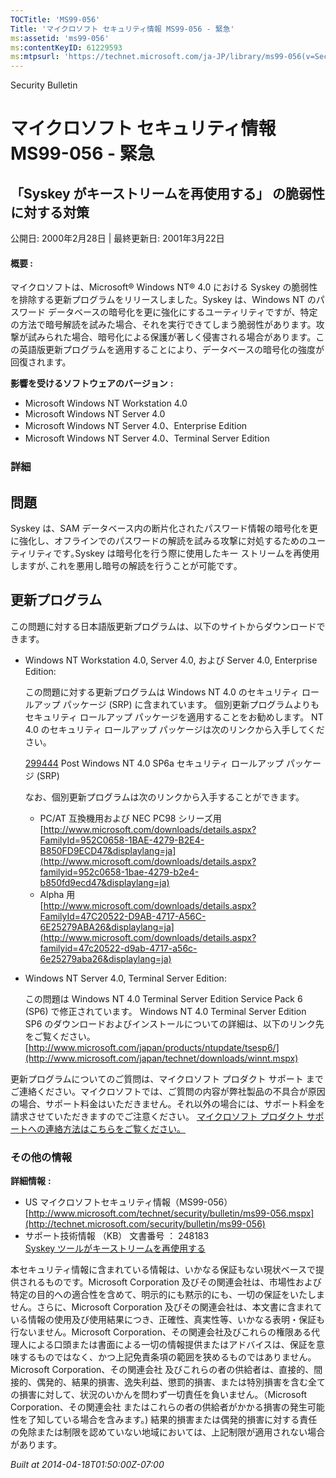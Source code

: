 ```yaml
---
TOCTitle: 'MS99-056'
Title: 'マイクロソフト セキュリティ情報 MS99-056 - 緊急'
ms:assetid: 'ms99-056'
ms:contentKeyID: 61229593
ms:mtpsurl: 'https://technet.microsoft.com/ja-JP/library/ms99-056(v=Security.10)'
---
```


Security Bulletin

マイクロソフト セキュリティ情報 MS99-056 - 緊急
===============================================

「Syskey がキーストリームを再使用する」 の脆弱性に対する対策
------------------------------------------------------------

公開日: 2000年2月28日 | 最終更新日: 2001年3月22日

#### 概要 :

マイクロソフトは、Microsoft® Windows NT® 4.0 における Syskey の脆弱性を排除する更新プログラムをリリースしました。Syskey は、Windows NT のパスワード データベースの暗号化を更に強化にするユーティリティですが、特定の方法で暗号解読を試みた場合、それを実行できてしまう脆弱性があります。攻撃が試みられた場合、暗号化による保護が著しく侵害される場合があります。この英語版更新プログラムを適用することにより、データベースの暗号化の強度が回復されます。

**影響を受けるソフトウェアのバージョン** **:**

-   Microsoft Windows NT Workstation 4.0
-   Microsoft Windows NT Server 4.0
-   Microsoft Windows NT Server 4.0、Enterprise Edition
-   Microsoft Windows NT Server 4.0、Terminal Server Edition

### 詳細

問題
----

<span></span>
Syskey は、SAM データベース内の断片化されたパスワード情報の暗号化を更に強化し、オフラインでのパスワードの解読を試みる攻撃に対処するためのユーティリティです｡Syskey は暗号化を行う際に使用したキー ストリームを再使用しますが､これを悪用し暗号の解読を行うことが可能です｡

更新プログラム
--------------

<span></span>
この問題に対する日本語版更新プログラムは、以下のサイトからダウンロードできます。

-   Windows NT Workstation 4.0, Server 4.0, および Server 4.0, Enterprise Edition:

    この問題に対する更新プログラムは Windows NT 4.0 のセキュリティ ロールアップ パッケージ (SRP) に含まれています。
    個別更新プログラムよりもセキュリティ ロールアップ パッケージを適用することをお勧めします。
    NT 4.0 のセキュリティ ロールアップ パッケージは次のリンクから入手してください。

    [299444](http://support.microsoft.com/kb/299444) Post Windows NT 4.0 SP6a セキュリティ ロールアップ パッケージ (SRP)

    なお、個別更新プログラムは次のリンクから入手することができます。

    -   PC/AT 互換機用および NEC PC98 シリーズ用  
        [http://www.microsoft.com/downloads/details.aspx?FamilyId=952C0658-1BAE-4279-B2E4-B850FD9ECD47&displaylang=ja](http://www.microsoft.com/downloads/details.aspx?familyid=952c0658-1bae-4279-b2e4-b850fd9ecd47&displaylang=ja)
    -   Alpha 用  
        [http://www.microsoft.com/downloads/details.aspx?FamilyId=47C20522-D9AB-4717-A56C-6E25279ABA26&displaylang=ja](http://www.microsoft.com/downloads/details.aspx?familyid=47c20522-d9ab-4717-a56c-6e25279aba26&displaylang=ja)

-   Windows NT Server 4.0, Terminal Server Edition:

    この問題は Windows NT 4.0 Terminal Server Edition Service Pack 6 (SP6) で修正されています。 Windows NT 4.0 Terminal Server Edition SP6 のダウンロードおよびインストールについての詳細は、以下のリンク先をご覧ください。
    [http://www.microsoft.com/japan/products/ntupdate/tsesp6/](http://www.microsoft.com/japan/technet/downloads/winnt.mspx)

更新プログラムについてのご質問は、マイクロソフト プロダクト サポート までご連絡ください。マイクロソフトでは、ご質問の内容が弊社製品の不具合が原因の場合、サポート料金はいただきません。それ以外の場合には、サポート料金を請求させていただきますのでご注意ください。
[マイクロソフト プロダクト サポートへの連絡方法はこちらをご覧ください。](http://www.microsoft.com/japan/security/support/patchqa.mspx)

### その他の情報

**詳細情報** **:**

-   US マイクロソフトセキュリティ情報（MS99-056）  
    [http://www.microsoft.com/technet/security/bulletin/ms99-056.mspx](http://technet.microsoft.com/security/bulletin/ms99-056)
-   サポート技術情報 （KB） 文書番号 ： 248183  
    [Syskey ツールがキーストリームを再使用する](http://support.microsoft.com/kb/248183)

本セキュリティ情報に含まれている情報は、いかなる保証もない現状ベースで提供されるものです。Microsoft Corporation 及びその関連会社は、市場性および特定の目的への適合性を含めて、明示的にも黙示的にも、一切の保証をいたしません。さらに、Microsoft Corporation 及びその関連会社は、本文書に含まれている情報の使用及び使用結果につき、正確性、真実性等、いかなる表明・保証も行ないません。Microsoft Corporation、その関連会社及びこれらの権限ある代理人による口頭または書面による一切の情報提供またはアドバイスは、保証を意味するものではなく、かつ上記免責条項の範囲を狭めるものではありません。Microsoft Corporation、その関連会社 及びこれらの者の供給者は、直接的、間接的、偶発的、結果的損害、逸失利益、懲罰的損害、または特別損害を含む全ての損害に対して、状況のいかんを問わず一切責任を負いません。（Microsoft Corporation、その関連会社 またはこれらの者の供給者がかかる損害の発生可能性を了知している場合を含みます。) 結果的損害または偶発的損害に対する責任の免除または制限を認めていない地域においては、上記制限が適用されない場合があります。

*Built at 2014-04-18T01:50:00Z-07:00*